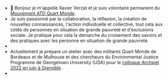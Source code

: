 - 👋 Bonjour je m'appelle Xavier Verzat et je suis volontaire permanent du [Mouvement ATD Quart Monde](https://fr.wikipedia.org/wiki/ATD_Quart_monde).
- Je suis passionné par la collaboration, la réflexion, la création de nouvelles connaissances, l'action individuelle et  collective, tout cela aux côtés de personnes en situation de grande pauvreté et d'exclusions sociale. Je pratique pour cela la démarche du croisement des savoirs et des pratiques avec les personne en situation de grande pauvreté. 
- 
- Actuellement je prépare un atelier avec des militants Quart Monde de Bordeaux et de Mulhouse et des chercheurs du Environmental Justice Programme de Georgetown University (USA) pour le [colloque Archipel 2022 en juin à Grenoble](https://reasonator.toolforge.org/?&q=110895855) . 
- 

<!---
XavierVz/XavierVz is a ✨ special ✨ repository because its `README.md` (this file) appears on your GitHub profile.
You can click the Preview link to take a look at your changes.
--->
